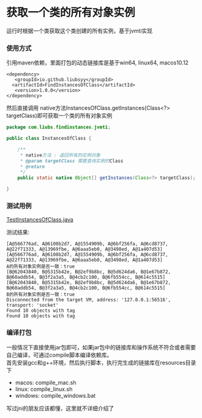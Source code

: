 # 获取一个类的所有对象实例

运行时根据一个类获取这个类创建的所有实例，基于jvmti实现<br>

### 使用方式
引用maven依赖，里面打包的动态链接库是基于win64, linux64, macos10.12
```
<dependency>
   <groupId>io.github.liubsyy</groupId>
  <artifactId>FindInstancesOfClass</artifactId>
   <version>1.0.0</version>
</dependency>
```

然后直接调用 native方法InstancesOfClass.getInstances(Class<?> targetClass)即可获取一个类的所有对象实例
```java
package com.liubs.findinstances.jvmti;

public class InstancesOfClass {

    /**
     * native方法 : 返回所有的实例对象
     * @param targetClass 需要查询实例的Class
     * @return
     */
    public static native Object[] getInstances(Class<?> targetClass);

}

```

### 测试用例
[TestInstancesOfClass.java](./src/test/java/TestInstancesOfClass.java)

测试结果: 
```
[A@566776ad, A@6108b2d7, A@1554909b, A@6bf256fa, A@6cd8737, A@22f71333, A@13969fbe, A@6aaa5eb0, A@3498ed, A@1a407d53]
[A@566776ad, A@6108b2d7, A@1554909b, A@6bf256fa, A@6cd8737, A@22f71333, A@13969fbe, A@6aaa5eb0, A@3498ed, A@1a407d53]
A的所有对象实例是否一致：true
[B@62043840, B@5315b42e, B@2ef9b8bc, B@5d624da6, B@1e67b872, B@60addb54, B@3f2a3a5, B@4cb2c100, B@6fb554cc, B@614c5515]
[B@62043840, B@5315b42e, B@2ef9b8bc, B@5d624da6, B@1e67b872, B@60addb54, B@3f2a3a5, B@4cb2c100, B@6fb554cc, B@614c5515]
B的所有对象实例是否一致：true
Disconnected from the target VM, address: '127.0.0.1:56516', transport: 'socket'
Found 10 objects with tag
Found 10 objects with tag
```

### 编译打包
一般情况下直接使用jar包即可，如果jar包中的链接库和操作系统不符合或者需要自己编译，可通过compile脚本编译依赖库。<br>
首先安装gcc和g++环境，然后执行脚本，执行完生成的链接库在resources目录下

- macos: compile_mac.sh
- linux: compile_linux.sh
- windows: compile_windows.bat

写过jni的朋友应该都懂，这里就不详细介绍了



